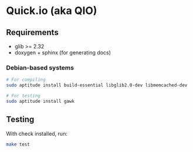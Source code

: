 # Quick.io (aka QIO)

## Requirements

* glib >= 2.32
* doxygen + sphinx (for generating docs)

### Debian-based systems

```bash
# For compiling
sudo aptitude install build-essential libglib2.0-dev libmemcached-dev

# For testing
sudo aptitude install gawk
```

## Testing

With check installed, run:

```bash
make test
```